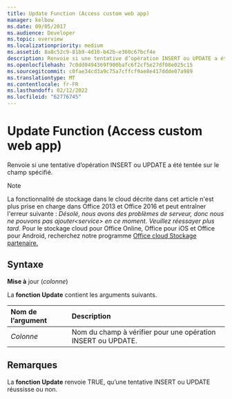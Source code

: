 ```yaml
---
title: Update Function (Access custom web app)
manager: kelbow
ms.date: 09/05/2017
ms.audience: Developer
ms.topic: overview
ms.localizationpriority: medium
ms.assetid: 8a8c52c9-81b9-4d10-b42b-e360c67bcf4e
description: Renvoie si une tentative d’opération INSERT ou UPDATE a été tentée sur le champ spécifié.
ms.openlocfilehash: 7c0dd0494369f900bafc6f2cf5e27df08e025c15
ms.sourcegitcommit: c0fae34cd3a9c75a7cffcf9ae8e417ddde07a989
ms.translationtype: MT
ms.contentlocale: fr-FR
ms.lasthandoff: 02/12/2022
ms.locfileid: "62776745"
---
```

# <a name="update-function-access-custom-web-app"></a>Update Function (Access custom web app)

Renvoie si une tentative d’opération INSERT ou UPDATE a été tentée sur le champ spécifié.
  
> [!NOTE]
> La fonctionnalité de stockage dans le cloud décrite dans cet article n'est plus prise en charge dans Office 2013 et Office 2016 et peut entraîner l'erreur suivante : *Désolé, nous avons des problèmes de serveur, donc nous ne pouvons pas ajouter\<service\> en ce moment. Veuillez réessayer plus tard.*
> Pour le stockage cloud pour Office Online, Office pour iOS et Office pour Android, recherchez notre programme [Office cloud Stockage partenaire.](https://dev.office.com/programs/officecloudstorage)
  
## <a name="syntax"></a>Syntaxe

 **Mise à** jour (*colonne*)
  
La **fonction Update** contient les arguments suivants.
  
|**Nom de l’argument**|**Description**|
|:-----|:-----|
| *Colonne*  <br/> |Nom du champ à vérifier pour une opération INSERT ou UPDATE. |
   

## <a name="remarks"></a>Remarques

La **fonction Update** renvoie TRUE, qu’une tentative INSERT ou UPDATE réussisse ou non.
  